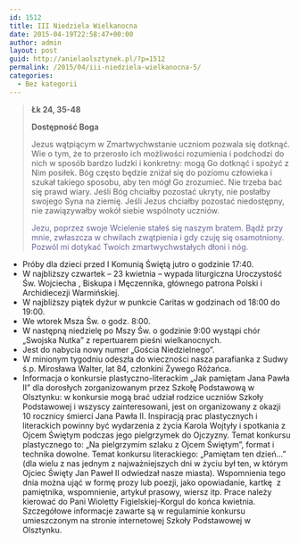 ```yaml
---
id: 1512
title: III Niedziela Wielkanocna
date: 2015-04-19T22:58:47+00:00
author: admin
layout: post
guid: http://anielaolsztynek.pl/?p=1512
permalink: /2015/04/iii-niedziela-wielkanocna-5/
categories:
  - Bez kategorii
---
```

> <p style="text-align: left;">
>   <strong>Łk 24, 35-48</strong>
> </p>
> 
> <p style="text-align: left;">
>   <strong>Dostępność Boga</strong>
> </p>
> 
> <p style="text-align: left;">
>   Jezus wątpiącym w Zmartwychwstanie uczniom pozwala się dotknąć. Wie o tym, że to przerosło ich możliwości rozumienia i podchodzi do nich w sposób bardzo ludzki i konkretny: mogą Go dotknąć i spożyć z Nim posiłek. Bóg często będzie zniżał się do poziomu człowieka i szukał takiego sposobu, aby ten mógł Go zrozumieć. Nie trzeba bać się prawd wiary. Jeśli Bóg chciałby pozostać ukryty, nie posłałby swojego Syna na ziemię. Jeśli Jezus chciałby pozostać niedostępny, nie zawiązywałby wokół siebie wspólnoty uczniów.
> </p>
> 
> <p style="text-align: left;">
>   <span style="color: #666699;">Jezu, poprzez swoje Wcielenie stałeś się naszym bratem. Bądź przy mnie, zwłaszcza w chwilach zwątpienia i gdy czuję się osamotniony. Pozwól mi dotykać Twoich zmartwychwstałych dłoni i nóg.</span>
> </p>
> 
> <p style="text-align: left;">
>   </blockquote> 
>   
>   <ul>
>     <li>
>       Próby dla dzieci przed I Komunią Świętą jutro o godzinie 17:40.
>     </li>
>     <li>
>       W najbliższy czwartek &#8211; 23 kwietnia &#8211; wypada liturgiczna Uroczystość Św. Wojciecha , Biskupa i Męczennika, głównego patrona Polski i Archidiecezji Warmińskiej.
>     </li>
>     <li>
>       W najbliższy piątek dyżur w punkcie Caritas w godzinach od 18:00 do 19:00.
>     </li>
>     <li>
>       We wtorek Msza Św. o godz. 8:00.
>     </li>
>     <li>
>       W następną niedzielę po Mszy Św. o godzinie 9:00 wystąpi chór &#8222;Swojska Nutka&#8221; z repertuarem pieśni wielkanocnych.
>     </li>
>     <li>
>       Jest do nabycia nowy numer &#8222;Gościa Niedzielnego&#8221;.
>     </li>
>     <li>
>       W minionym tygodniu odeszła do wieczności nasza parafianka z Sudwy ś.p. Mirosława Walter, lat 84, członkini Żywego Różańca.
>     </li>
>     <li>
>       Informacja o konkursie plastyczno-literackim &#8222;Jak pamiętam Jana Pawła II&#8221; dla dorosłych zorganizowanym przez Szkołę Podstawową w Olsztynku: w konkursie mogą brać udział rodzice uczniów Szkoły Podstawowej i wszyscy zainteresowani, jest on organizowany z okazji 10 rocznicy śmierci Jana Pawła II. Inspiracją prac plastycznych i literackich powinny być wydarzenia z życia Karola Wojtyły i spotkania z Ojcem Świętym podczas jego pielgrzymek do Ojczyzny. Temat konkursu plastycznego to: &#8222;Na pielgrzymim szlaku z Ojcem Świętym&#8221;, format i technika dowolne. Temat konkursu literackiego: &#8222;Pamiętam ten dzień&#8230;&#8221; (dla wielu z nas jednym z najważniejszych dni w życiu był ten, w którym Ojciec Święty Jan Paweł II odwiedzał nasze miasta). Wspomnienia tego dnia można ująć w formę prozy lub poezji, jako opowiadanie, kartkę  z pamiętnika, wspomnienie, artykuł prasowy, wiersz itp. Prace należy kierować do Pani Wioletty Figielskiej-Korgul do końca kwietnia. Szczegółowe informacje zawarte są w regulaminie konkursu umieszczonym na stronie internetowej Szkoły Podstawowej w Olsztynku.
>     </li>
>   </ul>
